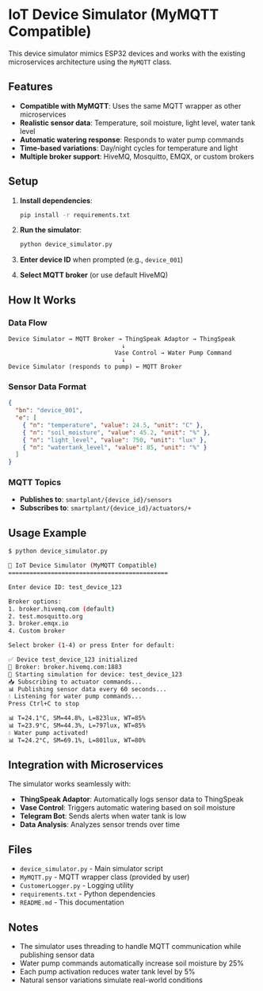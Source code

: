 # IoT Device Simulator (MyMQTT Compatible)

This device simulator mimics ESP32 devices and works with the existing microservices architecture using the `MyMQTT` class.

## Features

- **Compatible with MyMQTT**: Uses the same MQTT wrapper as other microservices
- **Realistic sensor data**: Temperature, soil moisture, light level, water tank level
- **Automatic watering response**: Responds to water pump commands
- **Time-based variations**: Day/night cycles for temperature and light
- **Multiple broker support**: HiveMQ, Mosquitto, EMQX, or custom brokers

## Setup

1. **Install dependencies**:

   ```bash
   pip install -r requirements.txt
   ```

2. **Run the simulator**:

   ```bash
   python device_simulator.py
   ```

3. **Enter device ID** when prompted (e.g., `device_001`)

4. **Select MQTT broker** (or use default HiveMQ)

## How It Works

### Data Flow

```
Device Simulator → MQTT Broker → ThingSpeak Adaptor → ThingSpeak
                                ↓
                              Vase Control → Water Pump Command
                                ↓
Device Simulator (responds to pump) ← MQTT Broker
```

### Sensor Data Format

```json
{
  "bn": "device_001",
  "e": [
    { "n": "temperature", "value": 24.5, "unit": "C" },
    { "n": "soil_moisture", "value": 45.2, "unit": "%" },
    { "n": "light_level", "value": 750, "unit": "lux" },
    { "n": "watertank_level", "value": 85, "unit": "%" }
  ]
}
```

### MQTT Topics

- **Publishes to**: `smartplant/{device_id}/sensors`
- **Subscribes to**: `smartplant/{device_id}/actuators/+`

## Usage Example

```bash
$ python device_simulator.py

🌱 IoT Device Simulator (MyMQTT Compatible)
=============================================

Enter device ID: test_device_123

Broker options:
1. broker.hivemq.com (default)
2. test.mosquitto.org
3. broker.emqx.io
4. Custom broker

Select broker (1-4) or press Enter for default:

✅ Device test_device_123 initialized
📡 Broker: broker.hivemq.com:1883
🚀 Starting simulation for device: test_device_123
📥 Subscribing to actuator commands...
📊 Publishing sensor data every 60 seconds...
💧 Listening for water pump commands...
Press Ctrl+C to stop

📊 T=24.1°C, SM=44.8%, L=823lux, WT=85%
📊 T=23.9°C, SM=44.3%, L=797lux, WT=85%
💧 Water pump activated!
📊 T=24.2°C, SM=69.1%, L=801lux, WT=80%
```

## Integration with Microservices

The simulator works seamlessly with:

- **ThingSpeak Adaptor**: Automatically logs sensor data to ThingSpeak
- **Vase Control**: Triggers automatic watering based on soil moisture
- **Telegram Bot**: Sends alerts when water tank is low
- **Data Analysis**: Analyzes sensor trends over time

## Files

- `device_simulator.py` - Main simulator script
- `MyMQTT.py` - MQTT wrapper class (provided by user)
- `CustomerLogger.py` - Logging utility
- `requirements.txt` - Python dependencies
- `README.md` - This documentation

## Notes

- The simulator uses threading to handle MQTT communication while publishing sensor data
- Water pump commands automatically increase soil moisture by 25%
- Each pump activation reduces water tank level by 5%
- Natural sensor variations simulate real-world conditions

